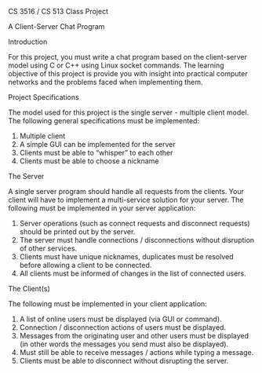 CS 3516 / CS 513 Class Project

A Client-Server Chat Program

Introduction

For this project, you must write a chat program based on the client-server model using C or C++ using Linux socket commands. The learning objective of this project is provide you with insight into practical computer networks and the problems faced when implementing them.


Project Specifications

The model used for this project is the single server - multiple client model. The following general specifications must be implemented:

1.	Multiple client
2.	A simple GUI can be implemented for the server
3.	Clients must be able to “whisper” to each other
4.	Clients must be able to choose a nickname


The Server

A single server program should handle all requests from the clients. Your client will have to implement a multi-service solution for your server. The following must be implemented in your server application:

1.	Server operations (such as connect requests and disconnect requests) should be printed out by the server.
2.	The server must handle connections / disconnections without disruption of other services.
3.	Clients must have unique nicknames, duplicates must be resolved before allowing a client to be connected.
4.	All clients must be informed of changes in the list of connected users.

The Client(s)

The following must be implemented in your client application:

1.	A list of online users must be displayed (via GUI or command).
2.	Connection / disconnection actions of users must be displayed.
3.	Messages from the originating user and other users must be displayed (in other words the messages you send must also be displayed).
4.	Must still be able to receive messages / actions while typing a message.
5.	Clients must be able to disconnect without disrupting the server.

